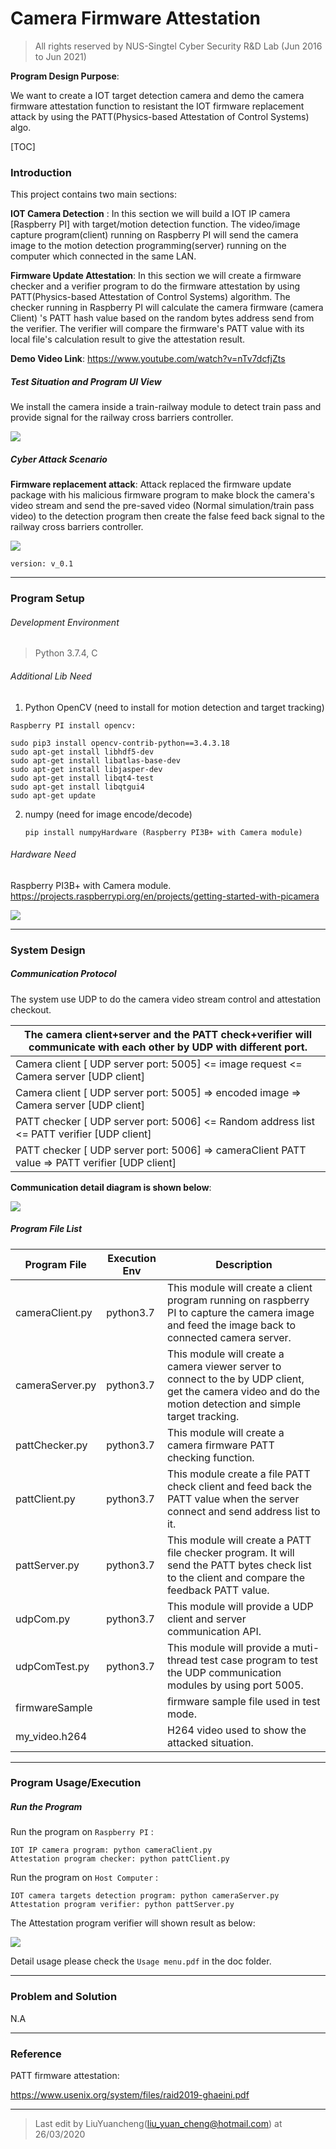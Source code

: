 # Camera Firmware Attestation

> All rights reserved by NUS-Singtel Cyber Security R&D Lab (Jun 2016 to Jun 2021)

**Program Design Purpose**: 

We want to create a IOT target detection camera and demo the camera firmware attestation function to resistant the IOT firmware replacement attack by using the PATT(Physics-based Attestation of Control Systems) algo. 



[TOC]

### Introduction

This project contains two main sections: 

**IOT Camera Detection** : In this section we will build a IOT IP camera [Raspberry PI] with target/motion detection function.  The video/image capture program(client) running on Raspberry PI will send the camera image to the motion detection programming(server) running on the computer which connected in the same LAN. 

**Firmware Update Attestation**: In this section we will create a firmware checker and a verifier program to do the firmware attestation by using PATT(Physics-based Attestation of Control Systems) algorithm.  The checker running in Raspberry PI will calculate the camera firmware (camera Client) 's PATT hash value based on the random bytes address send from the verifier. The verifier will compare the firmware's PATT value with its local file's calculation result to give the attestation result. 

**Demo Video Link**:  https://www.youtube.com/watch?v=nTv7dcfjZts

##### Test Situation and Program UI View

We install the camera inside a train-railway module to detect train pass and provide signal for the railway cross barriers controller. 

![](doc/img/RM_testRun.gif)

##### Cyber Attack Scenario 

**Firmware replacement attack**: Attack replaced the firmware update package with his malicious firmware program to make block the camera's video stream and send the pre-saved video (Normal simulation/train pass video) to the detection program then create the false feed back signal to the  railway cross barriers controller. 

![](doc/img/RM_testSituation.png)

`version: v_0.1`



------

### Program Setup

###### Development Environment

> Python 3.7.4, C

###### Additional Lib Need

1.  Python OpenCV (need to install for motion detection and target tracking)

   ```
   Raspberry PI install opencv: 
   
   sudo pip3 install opencv-contrib-python==3.4.3.18
   sudo apt-get install libhdf5-dev
   sudo apt-get install libatlas-base-dev
   sudo apt-get install libjasper-dev
   sudo apt-get install libqt4-test
   sudo apt-get install libqtgui4
   sudo apt-get update
   ```

2. numpy (need for image encode/decode)

   ```
   pip install numpyHardware (Raspberry PI3B+ with Camera module)
   ```

###### Hardware Need

Raspberry PI3B+ with Camera module. https://projects.raspberrypi.org/en/projects/getting-started-with-picamera

![](doc/img/RM_camera.jpg)



------

### System Design

##### Communication Protocol 

The system use UDP to do the camera video stream control and attestation checkout.

| The camera client+server and the PATT check+verifier will communicate with each other by UDP with different port. |
| ------------------------------------------------------------ |
| Camera client [ UDP server port: 5005]  <= image request <= Camera server [UDP client] |
| Camera client [ UDP server port: 5005]  => encoded image => Camera server [UDP client] |
| PATT checker [ UDP server port: 5006]  <= Random address list <= PATT verifier [UDP client] |
| PATT checker [ UDP server port: 5006]  => cameraClient PATT value => PATT verifier [UDP client] |

**Communication detail diagram is shown below**: 

![](doc/img/RM_comm.png)

##### Program File List 

| Program File    | Execution Env | Description                                                  |
| --------------- | ------------- | ------------------------------------------------------------ |
| cameraClient.py | python3.7     | This module will create a client program running on raspberry PI to capture the camera image and feed the image back to connected camera server. |
| cameraServer.py | python3.7     | This module will create a camera viewer server to connect to the <camClient> by UDP client, get the camera video and do the motion detection and simple target tracking. |
| pattChecker.py  | python3.7     | This module will create a camera firmware PATT checking function. |
| pattClient.py   | python3.7     | This module create a file PATT check client and feed back the PATT value when the server connect and send address list to it. |
| pattServer.py   | python3.7     | This module will create a PATT file checker program. It will send the PATT bytes check list to the client and compare the feedback PATT value. |
| udpCom.py       | python3.7     | This module will provide a UDP client and server communication API. |
| udpComTest.py   | python3.7     | This module will provide a muti-thread test case program to test  the UDP communication modules by using port 5005. |
| firmwareSample  |               | firmware sample file used in test mode.                      |
| my_video.h264   |               | H264 video used to show the attacked situation.              |



------

### Program Usage/Execution

##### Run the Program

Run the program on `Raspberry PI` : 

```
IOT IP camera program: python cameraClient.py
Attestation program checker: python pattClient.py
```

Run the program on `Host Computer` : 

```
IOT camera targets detection program: python cameraServer.py
Attestation program verifier: python pattServer.py
```

The Attestation program verifier will shown result as below: 

![](doc/img/2022-01-29_173826.png)

Detail usage please check the `Usage menu.pdf` in the doc folder. 



------



### Problem and Solution

N.A

------

### Reference

PATT firmware attestation: 

https://www.usenix.org/system/files/raid2019-ghaeini.pdf





------

> Last edit by LiuYuancheng(liu_yuan_cheng@hotmail.com) at 26/03/2020